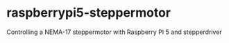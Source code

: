 # raspberrypi5-steppermotor
Controlling a NEMA-17 steppermotor with Raspberry PI 5 and stepperdriver

